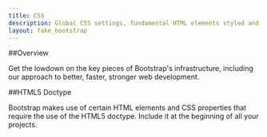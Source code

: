 ```yaml
---
title: CSS
description: Global CSS settings, fundamental HTML elements styled and enhanced with extensible classes, and an advanced grid system.
layout: fake_bootstrap
---
```


##Overview

Get the lowdown on the key pieces of Bootstrap's infrastructure, including our approach to better, faster, stronger web development.

##HTML5 Doctype

Bootstrap makes use of certain HTML elements and CSS properties that require the use of the HTML5 doctype. Include it at the beginning of all your projects.
